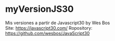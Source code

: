 # myVersionJS30
Mis versiones a partir de Javascript30 by Wes Bos <br>
Site: https://javascript30.com/
Ropository: https://github.com/wesbos/JavaScript30

